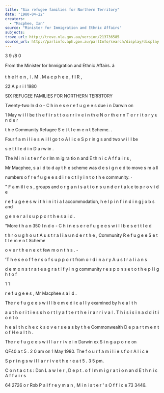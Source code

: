 ```yaml
---
title: "Six refugee families for Northern Territory"
date: "1980-04-22"
creators:
  - "Macphee, Ian"
source: "Minister for Immigration and Ethnic Affairs"
subjects:
trove_url: http://trove.nla.gov.au/version/213736585
source_url: http://parlinfo.aph.gov.au/parlInfo/search/display/display.w3p;query=Id%3A%22media/pressrel/HPR09000751%22
---
```


 3 9 /8 0

 From the Minister for Immigration  and Ethnic Affairs. â 

 t h e  H o n , I . M .  M a c p h e e ,  f l R ,

 22 A p r i l  1980

 SIX REFUGEE FAMILIES FOR NORTHERN TERRITORY

 Twenty-two In d o - C h in e s e  r e f u g e e s  due i n  Darwin on 

 1 May w i l l  be t h e  f i r s t  t o  a r r i v e  i n  th e  N o r th e r n  T e r r i t o r y  u n d e r 

 t h e  Community Refugee S e t t l e m e n t  Scheme. .

 Four f a m i l i e s  w i l l  go t o  A l i c e  S p r in g s  and two w i l l  be 

 s e t t l e d  i n  D a rw in .

 The M i n i s t e r  f o r  Im m ig ra tio n  and E th n i c  A f f a i r s ,

 Mr Macphee, s a i d  to d ay  t h e  scheme was d e s i g n e d  to  move s m a ll 

 numbers o f  r e f u g e e s  d i r e c t l y  i n t o  t h e  community. ·

 " F a m il i e s , groups and o r g a n i s a t i o n s  u n d e r t a k e  to p r o v i d e  

 r e f u g e e s  w i t h  i n i t i a l  accommodation, h e l p  i n  f i n d i n g  j o b s  and 

 g e n e r a l  s u p p o r t h e s a i d .

 "More t h a n  350 I n d o - C h i n e s e  r e f u g e e s  w i l l  b e s e t t l e d  

 t h r o u g h o u t  A u s t r a l i a  u n d e r  t h e , Community R e f u g e e  S e t t l e m e n t  Scheme 

 o v e r  t h e  n e x t  few m o n t h s . - ­

 'T h e s e  o f f e r s  o f  s u p p o r t  from o r d i n a r y  A u s t r a l i a n s

 d e m o n s t r a t e  a g r a t i f y i n g  community r e s p o n s e  t o  t h e  p l i g h t  o f  

 1 1 

 r e f u g e e s , Mr Macphee s a i d .

 The r e f u g e e s  w i l l  b e  m e d i c a l l y  examined by h e a l t h  

 a u t h o r i t i e s  s h o r t l y  a f t e r  t h e i r  a r r i v a l .  T h i s  i s  i n  a d d i t i o n  t o  

 h e a l t h  c h e c k s  o v e r s e a s  by t h e  Commonwealth D e p a r t m e n t  o f  H e a l t h .

 The r e f u g e e s  w i l l  a r r i v e  i n  Darwin ex S i n g a p o r e  on 

 QF40 a t  5 . 2 0  am on 1 May 1980. The f o u r  f a m i l i e s  f o r  A l i c e  

 S p r i n g s  w i l l  a r r i v e  t h e r e  a t  5 . 3 5  pm.

 C o n t a c t s :  Don L a w l e r , D e p t . o f  I m m i g r a t i o n  an d  E t h n i c  A f f a i r s

 64 2726 o r  Rob P a l f r e y m a n ,  M i n i s t e r ' s  O f f i c e  73 3446.

